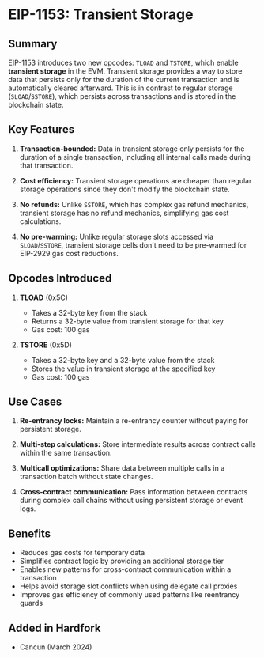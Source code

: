 # EIP-1153: Transient Storage

## Summary

EIP-1153 introduces two new opcodes: `TLOAD` and `TSTORE`, which enable **transient storage** in the EVM. Transient storage provides a way to store data that persists only for the duration of the current transaction and is automatically cleared afterward. This is in contrast to regular storage (`SLOAD`/`SSTORE`), which persists across transactions and is stored in the blockchain state.

## Key Features

1. **Transaction-bounded:** Data in transient storage only persists for the duration of a single transaction, including all internal calls made during that transaction.

2. **Cost efficiency:** Transient storage operations are cheaper than regular storage operations since they don't modify the blockchain state.

3. **No refunds:** Unlike `SSTORE`, which has complex gas refund mechanics, transient storage has no refund mechanics, simplifying gas cost calculations.

4. **No pre-warming:** Unlike regular storage slots accessed via `SLOAD`/`SSTORE`, transient storage cells don't need to be pre-warmed for EIP-2929 gas cost reductions.

## Opcodes Introduced

1. **TLOAD** (0x5C)
   - Takes a 32-byte key from the stack
   - Returns a 32-byte value from transient storage for that key
   - Gas cost: 100 gas

2. **TSTORE** (0x5D)
   - Takes a 32-byte key and a 32-byte value from the stack
   - Stores the value in transient storage at the specified key
   - Gas cost: 100 gas

## Use Cases

1. **Re-entrancy locks:** Maintain a re-entrancy counter without paying for persistent storage.

2. **Multi-step calculations:** Store intermediate results across contract calls within the same transaction.

3. **Multicall optimizations:** Share data between multiple calls in a transaction batch without state changes.

4. **Cross-contract communication:** Pass information between contracts during complex call chains without using persistent storage or event logs.

## Benefits

- Reduces gas costs for temporary data
- Simplifies contract logic by providing an additional storage tier
- Enables new patterns for cross-contract communication within a transaction
- Helps avoid storage slot conflicts when using delegate call proxies
- Improves gas efficiency of commonly used patterns like reentrancy guards

## Added in Hardfork

- Cancun (March 2024)